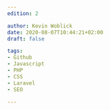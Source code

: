 ```yaml
---
edition: 2

author: Kevin Woblick
date: 2020-08-07T10:44:21+02:00
draft: false

tags:
- Github
- Javascript
- PHP
- CSS
- Laravel
- SEO

---
```

